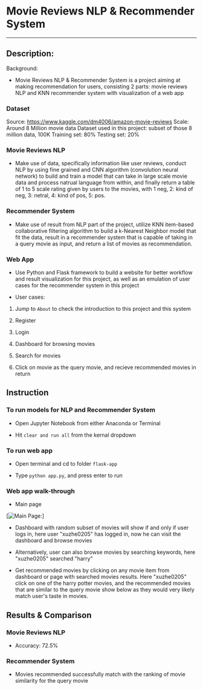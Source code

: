 # Movie Reviews NLP & Recommender System

--------------------------------------------------------------------------

## Description:

Background:

* Movie Reviews NLP & Recommender System is a project aiming at making recommendation for users, consisting 2 parts: movie reviews NLP and KNN recommender system with visualization of a web app

### Dataset
Source: https://www.kaggle.com/dm4006/amazon-movie-reviews
Scale: Around 8 Million movie data
Dataset used in this project: subset of those 8 million data, 100K
Training set: 80%
Testing set: 20%

### Movie Reviews NLP

* Make use of data, specifically information like user reviews, conduct NLP by using fine grained and CNN algorithm (convolution neural network) to build and train a model that can take in large scale movie data and process natrual language from within, and finally return a table of 1 to 5 scale rating given by users to the movies, with 1  neg, 2: kind of neg, 3: netral, 4: kind of pos, 5: pos.

### Recommender System

* Make use of result from NLP part of the project, utilize KNN item-based collaborative filtering algorithm to build a k-Nearest Neighbor model that fit the data, result in a recommender system that is capable of taking in a query movie as input, and return a list of movies as recommendation.

### Web App

* Use Python and Flask framework to build a website for better workflow and result visualization for this project, as well as an emulation of user cases for the recommender system in this project

* User cases: 

1. Jump to `About` to check the introduction to this project and this system

2. Register

3. Login

4. Dashboard for browsing movies

5. Search for movies

6. Click on movie as the query movie, and recieve recommended movies in return


## Instruction

### To run models for NLP and Recommender System

* Open Jupyter Notebook from either Anaconda or Terminal

* Hit ```clear and run all``` from the kernal dropdown

### To run web app

* Open terminal and cd to folder `flask-app`

* Type ```python app.py```, and press enter to run

### Web app walk-through

* Main page


[![Main Page: ](https://drive.google.com/open?id=1CRt5SK3j8X-ou1dJKnc5RfMDLZ6wRG1j)]


* Dashboard with random subset of movies will show if and only if user logs in, here user "xuzhe0205" has logged in, now he can visit the dashboard and browse movies



* Alternatively, user can also browse movies by searching keywords, here "xuzhe0205" searched "harry"



* Get recommended movies by clicking on any movie item from dashboard or page with searched movies results. Here "xuzhe0205" click on one of the harry potter movies, and the recommended movies that are similar to the query movie show below as they would very likely match user's taste in movies.



## Results & Comparison

### Movie Reviews NLP

* Accuracy: 72.5%

### Recommender System

* Movies recommended successfully match with the ranking of movie similarity for the query movie



